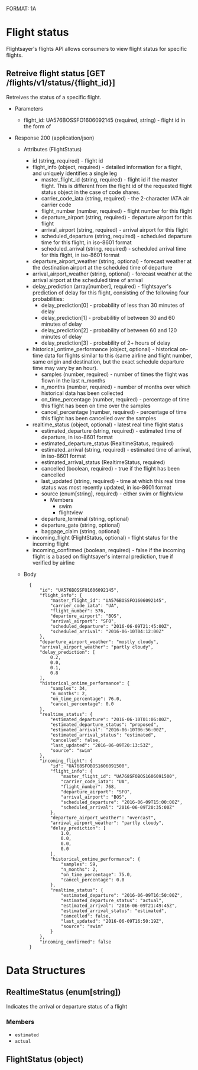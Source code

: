 FORMAT: 1A

# Flight status

Flightsayer's flights API allows consumers to view flight status for specific flights.

## Retreive flight status [GET /flights/v1/status/{flight_id}]

Retreives the status of a specific flight. 

+ Parameters
    + flight_id: UA576BOSSFO1606092145 (required, string) - flight id in the form of <IATA carrier code><flight number><departure airport><arrival airport><scheduled departure time as YYMMDDHHMM>

+ Response 200 (application/json)

    + Attributes (FlightStatus)
        + id (string, required) - flight id
        + flight_info (object, required) - detailed information for a flight, and uniquely identifies a single leg
            + master_flight_id (string, required) - flight id if the master flight. This is different from the flight id of the requested flight status object in the case of code shares.
            + carrier_code_iata (string, required) - the 2-character IATA air carrier code
            + flight_number (number, required) - flight number for this flight
            + departure_airport (string, required) - departure airport for this flight
            + arrival_airport (string, required) - arrival airport for this flight
            + scheduled_departure (string, required) - scheduled departure time for this flight, in iso-8601 format
            + scheduled_arrival (string, required) - scheduled arrival time for this flight, in iso-8601 format
        + departure_airport_weather (string, optional) - forecast weather at the destination airport at the scheduled time of departure
        + arrival_airport_weather (string, optional) - forecast weather at the arrival airport at the scheduled time of arrival
        + delay_prediction (array[number], required) - flightsayer's prediction of delay for this flight, consisting of the following four probabilities:
            + delay_prediction[0] - probability of less than 30 minutes of delay
            + delay_prediction[1] - probabilitiy of between 30 and 60 minutes of delay
            + delay_prediction[2] - probability of between 60 and 120 minutes of delay
            + delay_prediction[3] - probability of 2+ hours of delay
        + historical_ontime_performance (object, optional) - historical on-time data for flights similar to this (same airline and flight number, same origin and destination, but the exact schedule departure time may vary by an hour).
            + samples (number, required) - number of times the flight was flown in the last n_months
            + n_months (number, required) - number of months over which historical data has been collected
            + on_time_percentage (number, required) - percentage of time this flight has been on time over the samples
            + cancel_percentage (number, required) - percentage of time this flight has been cancelled over the samples
        + realtime_status (object, optional) - latest real time flight status
            + estimated_departure (string, required) - estimated time of departure, in iso-8601 format
            + estimated_departure_status (RealtimeStatus, required)
            + estimated_arrival (string, required) - estimated time of arrival, in iso-8601 format
            + estimated_arrival_status (RealtimeStatus, required)
            + cancelled (boolean, required) - true if the flight has been cancelled
            + last_updated (string, required) - time at which this real time status was most recently updated, in iso-8601 format
            + source (enum[string], required) - either swim or flightview
                + Members
                    + swim
                    + flightview
            + departure_terminal (string, optional)
            + departure_gate (string, optional)
            + baggage_claim (string, optional)
        + incoming_flight (FlightStatus, optional) - flight status for the incoming flight
        + incoming_confirmed (boolean, required) - false if the incoming flight is a based on flightsayer's internal prediction, true if verified by airline

    + Body

            {
                "id": "UA576BOSSFO1606092145",
                "flight_info": {
                    "master_flight_id": "UA576BOSSFO1606092145",
                    "carrier_code_iata": "UA",
                    "flight_number": 576,
                    "departure_airport": "BOS",
                    "arrival_airport": "SFO",
                    "scheduled_departure": "2016-06-09T21:45:00Z",
                    "scheduled_arrival": "2016-06-10T04:12:00Z"
                },
                "departure_airport_weather": "mostly cloudy",
                "arrival_airport_weather": "partly cloudy",
                "delay_prediction": [
                    0.2,
                    0.0,
                    0.1,
                    0.8
                ],
                "historical_ontime_performance": {
                    "samples": 34,
                    "n_months": 2,
                    "on_time_percentage": 76.0,
                    "cancel_percentage": 0.0
                },
                "realtime_status": {
                    "estimated_departure": "2016-06-10T01:06:00Z",
                    "estimated_departure_status": "proposed",
                    "estimated_arrival": "2016-06-10T06:56:00Z",
                    "estimated_arrival_status": "estimated",
                    "cancelled": false,
                    "last_updated": "2016-06-09T20:13:53Z",
                    "source": "swim"
                },
                "incoming_flight": {
                    "id": "UA768SFOBOS1606091500",
                    "flight_info": {
                        "master_flight_id": "UA768SFOBOS1606091500",
                        "carrier_code_iata": "UA",
                        "flight_number": 768,
                        "departure_airport": "SFO",
                        "arrival_airport": "BOS",
                        "scheduled_departure": "2016-06-09T15:00:00Z",
                        "scheduled_arrival": "2016-06-09T20:35:00Z"
                    },
                    "departure_airport_weather": "overcast",
                    "arrival_airport_weather": "partly cloudy",
                    "delay_prediction": [
                        1.0,
                        0.0,
                        0.0,
                        0.0
                    ],
                    "historical_ontime_performance": {
                        "samples": 59,
                        "n_months": 2,
                        "on_time_percentage": 75.0,
                        "cancel_percentage": 0.0
                    },
                    "realtime_status": {
                        "estimated_departure": "2016-06-09T16:50:00Z",
                        "estimated_departure_status": "actual",
                        "estimated_arrival": "2016-06-09T21:49:45Z",
                        "estimated_arrival_status": "estimated",
                        "cancelled": false,
                        "last_updated": "2016-06-09T16:50:19Z",
                        "source": "swim"
                    }
                },
                "incoming_confirmed": false
            }

# Data Structures

## RealtimeStatus (enum[string])
Indicates the arrival or departure status of a flight
### Members 
+ `estimated`
+ `actual`

## FlightStatus (object)